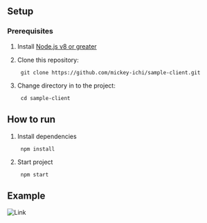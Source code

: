 ## Setup
### Prerequisites

1. Install [Node.js v8 or greater][node]

1. Clone this repository:

        git clone https://github.com/mickey-ichi/sample-client.git

1. Change directory in to the project:

        cd sample-client

[node]: https://nodejs.org/

## How to run
1. Install dependencies

        npm install

1. Start project

        npm start

## Example

![Link](https://example-server-wqoagloykf.now.sh)


